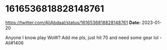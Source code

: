 # 1616536818828148761
https://twitter.com/AliAbdaal/status/1616536818828148761
**Date:** 2023-01-20

Anyone I know play WoW? Add me pls, just hit 70 and need some gear lol - Ali#1406
